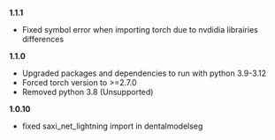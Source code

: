 **1.1.1**
* Fixed symbol error when importing torch due to nvdidia librairies differences

**1.1.0**
* Upgraded packages and dependencies to run with python 3.9-3.12
* Forced torch version to >=2.7.0
* Removed python 3.8 (Unsupported)

**1.0.10**
* fixed saxi_net_lightning import in dentalmodelseg